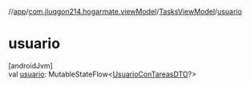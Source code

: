 //[app](../../../index.md)/[com.jluqgon214.hogarmate.viewModel](../index.md)/[TasksViewModel](index.md)/[usuario](usuario.md)

# usuario

[androidJvm]\
val [usuario](usuario.md): MutableStateFlow&lt;[UsuarioConTareasDTO](../../com.jluqgon214.hogarmate.model.DTO/-usuario-con-tareas-d-t-o/index.md)?&gt;
